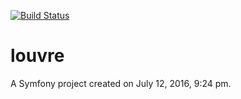[![Build Status](https://travis-ci.org/florentingarnier/Projet_Louvre_OC.svg?branch=master)](https://travis-ci.org/florentingarnier/Projet_Louvre_OC)

louvre
======

A Symfony project created on July 12, 2016, 9:24 pm.
